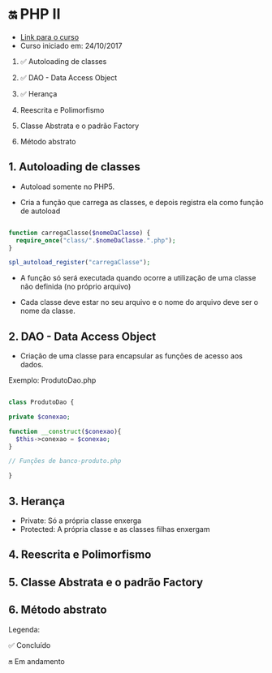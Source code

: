 # :on: PHP II

- [Link para o curso](https://cursos.alura.com.br/course/php-oo-2)
- Curso iniciado em: 24/10/2017

1. :white_check_mark: Autoloading de classes

1. :white_check_mark: DAO - Data Access Object

1. :white_check_mark: Herança

1. Reescrita e Polimorfismo

1. Classe Abstrata e o padrão Factory

1. Método abstrato

## 1. Autoloading de classes

- Autoload somente no PHP5.

- Cria a função que carrega as classes, e depois registra ela como função de autoload

```php

function carregaClasse($nomeDaClasse) {
  require_once("class/".$nomeDaClasse.".php");
}

spl_autoload_register("carregaClasse");

```

- A função só será executada quando ocorre a utilização de uma classe não definida (no próprio arquivo)

- Cada classe deve estar no seu arquivo e o nome do arquivo deve ser o nome da classe.

## 2. DAO - Data Access Object

- Criação de uma classe para encapsular as funções de acesso aos dados.

Exemplo: ProdutoDao.php

```php

class ProdutoDao {

private $conexao;

function __construct($conexao){
  $this->conexao = $conexao;
}

// Funções de banco-produto.php

}

```

## 3. Herança

- Private: Só a própria classe enxerga
- Protected: A própria classe e as classes filhas enxergam

## 4. Reescrita e Polimorfismo

## 5. Classe Abstrata e o padrão Factory

## 6. Método abstrato

Legenda:

:white_check_mark: Concluído

:on: Em andamento
